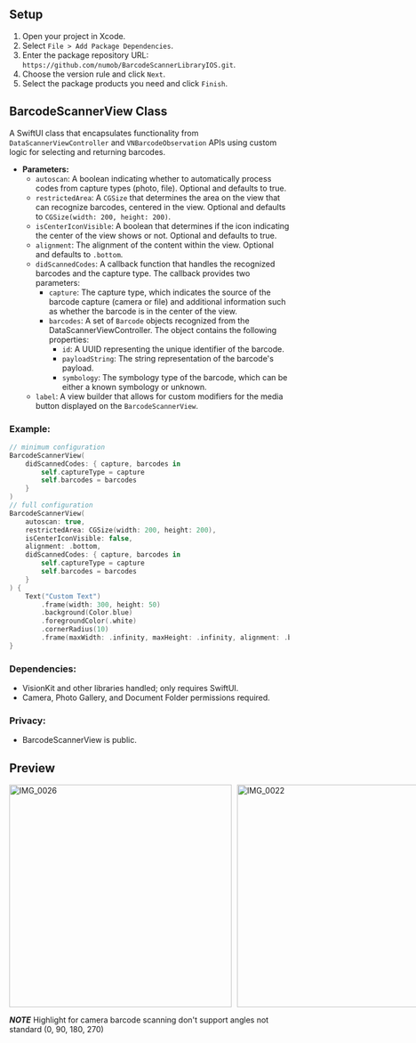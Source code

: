 ## Setup

1. Open your project in Xcode.
2. Select `File > Add Package Dependencies`.
3. Enter the package repository URL: `https://github.com/numob/BarcodeScannerLibraryIOS.git`.
4. Choose the version rule and click `Next`.
5. Select the package products you need and click `Finish`.

## BarcodeScannerView Class
A SwiftUI class that encapsulates functionality from `DataScannerViewController` and `VNBarcodeObservation` APIs using custom logic for selecting and returning barcodes.

- **Parameters:**
  - `autoscan`: A boolean indicating whether to automatically process codes from capture types (photo, file). Optional and defaults to true.
  - `restrictedArea`: A `CGSize` that determines the area on the view that can recognize barcodes, centered in the view. Optional and defaults to `CGSize(width: 200, height: 200)`.
  - `isCenterIconVisible`: A boolean that determines if the icon indicating the center of the view shows or not. Optional and defaults to true.
  - `alignment`: The alignment of the content within the view. Optional and defaults to `.bottom`.
  - `didScannedCodes`: A callback function that handles the recognized barcodes and the capture type. The callback provides two parameters:
    - `capture`: The capture type, which indicates the source of the barcode capture (camera or file) and additional information such as whether the barcode is in the center of the view.
    - `barcodes`: A set of `Barcode` objects recognized from the DataScannerViewController. The object contains the following properties:
      - `id`: A UUID representing the unique identifier of the barcode.
      - `payloadString`: The string representation of the barcode's payload.
      - `symbology`: The symbology type of the barcode, which can be either a known symbology or unknown.
  - `label`: A view builder that allows for custom modifiers for the media button displayed on the `BarcodeScannerView`.

### Example:
```swift
// minimum configuration
BarcodeScannerView(
    didScannedCodes: { capture, barcodes in
        self.captureType = capture
        self.barcodes = barcodes
    }
)
// full configuration
BarcodeScannerView(
    autoscan: true,
    restrictedArea: CGSize(width: 200, height: 200),
    isCenterIconVisible: false,
    alignment: .bottom,
    didScannedCodes: { capture, barcodes in
        self.captureType = capture
        self.barcodes = barcodes
    }
) {
    Text("Custom Text")
        .frame(width: 300, height: 50)
        .background(Color.blue)
        .foregroundColor(.white)
        .cornerRadius(10)
        .frame(maxWidth: .infinity, maxHeight: .infinity, alignment: .bottom)
}
```

### Dependencies:
- VisionKit and other libraries handled; only requires SwiftUI.
- Camera, Photo Gallery, and Document Folder permissions required.


### Privacy:  
- BarcodeScannerView is public.

## Preview
<div style="display: flex; gap: 10px;">
    <img src="https://github.com/numob/BarcodeScannerLibraryIOS/assets/164918815/59f6cd46-c713-438f-b8b1-9a260a5297cf" alt="IMG_0026" height="400"/>
    <img src="https://github.com/numob/BarcodeScannerLibraryIOS/assets/164918815/eb4540a4-5948-43cd-bf4c-0d6ada2e6f7f" alt="IMG_0022" height="400"/>
</div>

***NOTE***
Highlight for camera barcode scanning don't support angles not standard (0, 90, 180, 270)

